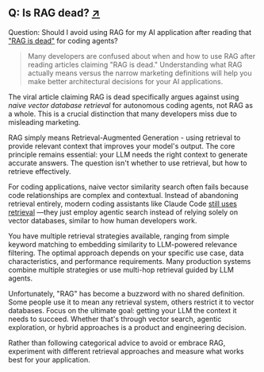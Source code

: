## Q: Is RAG dead? <span class="faq-individual-link">[↗](/blog/posts/evals-faq/is-rag-dead.html)</span>

Question: Should I avoid using RAG for my AI application after reading that ["RAG is dead"](https://pashpashpash.substack.com/p/why-i-no-longer-recommend-rag-for) for coding agents?

> Many developers are confused about when and how to use RAG after reading articles claiming "RAG is dead." Understanding what RAG actually means versus the narrow marketing definitions will help you make better architectural decisions for your AI applications.

The viral article claiming RAG is dead specifically argues against using *naive vector database retrieval* for autonomous coding agents, not RAG as a whole. This is a crucial distinction that many developers miss due to misleading marketing.

RAG simply means Retrieval-Augmented Generation - using retrieval to provide relevant context that improves your model's output. The core principle remains essential: your LLM needs the right context to generate accurate answers. The question isn't whether to use retrieval, but how to retrieve effectively.

For coding applications, naive vector similarity search often fails because code relationships are complex and contextual. Instead of abandoning retrieval entirely, modern coding assistants like Claude Code [still uses retrieval](https://x.com/pashmerepat/status/1926717705660375463?s=46) —they just employ agentic search instead of relying solely on vector databases, similar to how human developers work.

You have multiple retrieval strategies available, ranging from simple keyword matching to embedding similarity to LLM-powered relevance filtering. The optimal approach depends on your specific use case, data characteristics, and performance requirements. Many production systems combine multiple strategies or use multi-hop retrieval guided by LLM agents.

Unfortunately, "RAG" has become a buzzword with no shared definition. Some people use it to mean any retrieval system, others restrict it to vector databases. Focus on the ultimate goal: getting your LLM the context it needs to succeed. Whether that's through vector search, agentic exploration, or hybrid approaches is a product and engineering decision.

Rather than following categorical advice to avoid or embrace RAG, experiment with different retrieval approaches and measure what works best for your application.